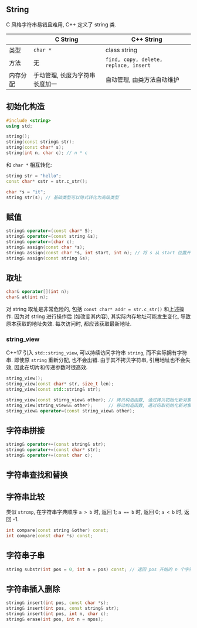 ## String

C 风格字符串易错且难用, C++ 定义了 string 类. 

|          | C String                       | C++ String                            |
| -------- | ------------------------------ | ------------------------------------- |
| 类型     | `char *`                       | class string                          |
| 方法     | 无                             | `find, copy, delete, replace, insert` |
| 内存分配 | 手动管理, 长度为字符串长度加一 | 自动管理, 由类方法自动维护                                      |

## 初始化构造

```cpp
#include <string>
using std;

string();
string(const string& str);
string(const char* s);
string(int n, char c); // n * c
```

和 `char *` 相互转化:

```cpp
string str = "hello";
const char* cstr = str.c_str();

char *s = "it";
string str(s); // 基础类型可以隐式转化为高级类型
```

## 赋值

```cpp
string& operator=(const char* S);
string& operator=(const string &s);
string& operator=(char c);
string& assign(const char *s);
string& assign(const char *s, int start, int n); // 将 s 从 start 位置开始的 n 个字符赋给当前串
string& assign(const string &s);
```

## 取址

```cpp
char& operator[](int n);
char& at(int n);
```

对 string 取址是非常危险的, 包括 `const char* addr = str.c_str()` 和上述操作. 因为对 string 进行操作后 (如改变其内容), 其实际内存地址可能发生变化, 导致原本获取的地址失效. 每次访问时, 都应该获取最新地址.

### string_view

C++17 引入 `std::string_view`, 可以持续访问字符串 `string`, 而不实际拥有字符串. 即使原 `string` 重新分配, 也不会出错. 由于其不拷贝字符串, 引用地址也不会失效, 因此在切片和传递参数时很高效.

```cpp
string_view();
string_view(const char* str, size_t len);
string_view(const std::string& str);

string_view(const stirng_view& other); // 拷贝构造函数, 通过拷贝初始化新对象
string_view(string_view&& other);      // 移动构造函数, 通过窃取初始化新对象
string_view& operator=(const string_view& other);
```

## 字符串拼接

```cpp
string& operator+=(const string& str);
string& operator+=(const char* str);
string& operator+=(const char c);
```

## 字符串查找和替换

## 字符串比较

类似 `strcmp`, 在字符串字典顺序 `a > b` 时, 返回 1; `a == b` 时, 返回 0; `a < b` 时, 返回 -1.

```cpp
int compare(const string &other) const;
int compare(const char *s) const;
```

## 字符串子串

```cpp
string substr(int pos = 0, int n = pos) const; // 返回 pos 开始的 n 个字符串组成的 新 字符串.
```

## 字符串插入删除

```cpp
string& insert(int pos, const char *s);
string& insert(int pos, const string& str);
string& insert(int pos, int n, char c);
string& erase(int pos, int n = npos);
```